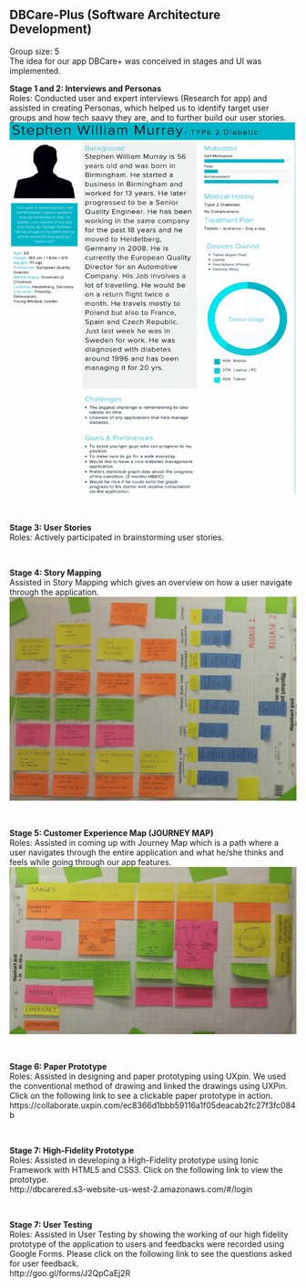 <h2> DBCare-Plus (Software Architecture Development) </h2>
<p> Group size: 5 <br>
The idea for our app DBCare+ was conceived in stages and UI was implemented. <br> </p>
<p> <b> Stage 1 and 2: Interviews and Personas </b> <br>
Roles: Conducted user and expert interviews (Research for app) and assisted in creating Personas, which helped us to identify target user groups and how tech saavy they are, and to further build our user stories. <br> 
<img src="https://github.com/Kavana-CR/DBCare-Plus/blob/master/Persona1.png"> </p> <br>
<p> <b> Stage 3: User Stories </b> <br>
Roles: Actively participated in brainstorming user stories. </p> <br>
<p> <b> Stage 4: Story Mapping </b> <br>
Assisted in Story Mapping which gives an overview on how a user navigate through the application. <br>
<img src= "https://github.com/Kavana-CR/DBCare-Plus/blob/master/Story%20Mapping.jpg"> </p> <br>
<p> <b> Stage 5: Customer Experience Map (JOURNEY MAP) </b> <br>
Roles: Assisted in coming up with Journey Map which is a path where a user navigates through the entire application and what he/she thinks and feels while going through our app features.<br>
<img src= "https://github.com/Kavana-CR/DBCare-Plus/blob/master/Experience%20Map.jpg"> </p> <br>
<p> <b> Stage 6: Paper Prototype </b> <br>
Roles: Assisted in designing and paper prototyping using UXpin. We used the conventional method of drawing and linked the drawings using UXPin. Click on the following link to see a clickable paper prototype in action. <br>
https://collaborate.uxpin.com/ec8366d1bbb59116a1f05deacab2fc27f3fc084b </p> <br>
<p> <b> Stage 7: High-Fidelity Prototype </b> <br>
Roles: Assisted in developing a High-Fidelity prototype using Ionic Framework with HTML5 and CSS3. Click on the following link to view the prototype. <br>
http://dbcarered.s3-website-us-west-2.amazonaws.com/#/login </p> <br>
<p> <b> Stage 7: User Testing </b> <br>
Roles: Assisted in  User Testing by showing the working of our high fidelity prototype of the application to users and feedbacks were recorded using Google Forms. Please click on the following link to see the questions asked for user feedback. <br>
http://goo.gl/forms/J2QpCaEj2R

